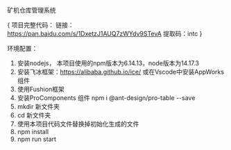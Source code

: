 矿机仓库管理系统

{
项目完整代码：
链接：https://pan.baidu.com/s/1DxetzJ1AUQ7zWYdv9STevA 
提取码：intc
}

环境配置：
1. 安装nodejs， 本项目使用的npm版本为6.14.13，node版本为14.17.3
2. 安装飞冰框架：https://alibaba.github.io/ice/ 或在Vscode中安装AppWorks组件
3. 使用Fushion框架
4. 安装ProComponents 组件 npm i @ant-design/pro-table --save
5. mkdir 新文件夹
6. cd 新文件夹
7. 使用本项目代码文件替换掉初始化生成的文件
8. npm install
9. npm run start
